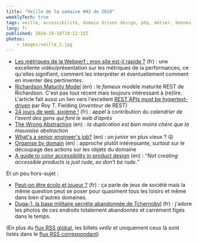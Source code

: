 ```yaml
---
title: "Veille de la semaine #42 de 2018"
weeklyTech: true
tags: veille, accessibilité, domain driven design, php, métier, bonnes pratiques, code, web, api, rest, standard, performances
lang: fr
published: 2018-10-18T10:12:15Z
photos:
    - images/veille_2.jpg
---
```

* [Les métriques de la Webperf : mon site est-il rapide ?](https://www.youtube.com/watch?v=CFvPsBkrruE&feature=youtu.be) (fr)&nbsp;: une excellente vidéo/présentation sur les métriques de la performances, ce qu'elles signifient, comment les interpréter et éventuellement comment en inventer des pertinentes.
* [Richardson Maturity Model](https://martinfowler.com/articles/richardsonMaturityModel.html) (en)&nbsp;: le *fameux* modèle maturité REST de Richardson. C'est pas tout récent mais toujours intéressant à (re)lire. L'article fait aussi un lien vers l'excellent [REST APIs must be hypertext-driven](http://roy.gbiv.com/untangled/2008/rest-apis-must-be-hypertext-driven) par Roy T. Fielding (*inventeur* de REST)
* [24 jours de web, sixième !](https://www.24joursdeweb.fr/2018/lancement/) (fr)&nbsp;: appel à contribution du *calendrier de l’avent des gens qui font le web d’après*
* [The Wrong Abstraction](https://www.sandimetz.com/blog/2016/1/20/the-wrong-abstraction) (en)&nbsp;: *la duplication est bien moins chère que la mauvaise abstraction*
* [What's a senior engineer's job?](https://jvns.ca/blog/senior-engineer/) (en)&nbsp;: un junior en plus vieux ? 😜
* [Organise by domain](https://stitcher.io/blog/organise-by-domain) (en)&nbsp;: approche plutôt intéressante, surtout sur le découpage des actions sur les objets du domaine
* [A guide to color accessibility in product design](https://www.invisionapp.com/inside-design/color-accessibility-product-design) (en)&nbsp;: *“Not creating accessible products is just rude, so don’t be rude.”*

Et un peu hors-sujet&nbsp;:

* [Peut-on être écolo et joueur ?](http://ludovox.fr/%e2%96%ba-e-d-i-t-o-peut-on-etre-ecolo-et-joueur/) (fr)&nbsp;: ça parle de jeux de société mais la même question peut se poser pour quasiment tous les loisirs et même dans bien d'autres domaines.
* [Duga-1, la base militaire secrète abandonnée de Tchernobyl](http://www.neverends.net/duga-1-la-base-militaire-secrete-abandonnee-de-tchernobyl/#prettyPhoto) (fr)&nbsp;: j'adore les photos de ces endroits totalement abandonnés et carrément figés dans le temps.

(En plus du [flux RSS global](/rss.xml), les billets *veille*
et uniquement ceux là sont listés dans le [flux RSS correspondant](/rss/veille.xml))

